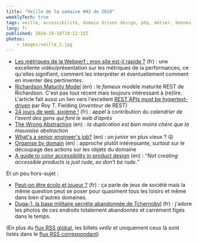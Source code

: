 ```yaml
---
title: "Veille de la semaine #42 de 2018"
weeklyTech: true
tags: veille, accessibilité, domain driven design, php, métier, bonnes pratiques, code, web, api, rest, standard, performances
lang: fr
published: 2018-10-18T10:12:15Z
photos:
    - images/veille_2.jpg
---
```

* [Les métriques de la Webperf : mon site est-il rapide ?](https://www.youtube.com/watch?v=CFvPsBkrruE&feature=youtu.be) (fr)&nbsp;: une excellente vidéo/présentation sur les métriques de la performances, ce qu'elles signifient, comment les interpréter et éventuellement comment en inventer des pertinentes.
* [Richardson Maturity Model](https://martinfowler.com/articles/richardsonMaturityModel.html) (en)&nbsp;: le *fameux* modèle maturité REST de Richardson. C'est pas tout récent mais toujours intéressant à (re)lire. L'article fait aussi un lien vers l'excellent [REST APIs must be hypertext-driven](http://roy.gbiv.com/untangled/2008/rest-apis-must-be-hypertext-driven) par Roy T. Fielding (*inventeur* de REST)
* [24 jours de web, sixième !](https://www.24joursdeweb.fr/2018/lancement/) (fr)&nbsp;: appel à contribution du *calendrier de l’avent des gens qui font le web d’après*
* [The Wrong Abstraction](https://www.sandimetz.com/blog/2016/1/20/the-wrong-abstraction) (en)&nbsp;: *la duplication est bien moins chère que la mauvaise abstraction*
* [What's a senior engineer's job?](https://jvns.ca/blog/senior-engineer/) (en)&nbsp;: un junior en plus vieux ? 😜
* [Organise by domain](https://stitcher.io/blog/organise-by-domain) (en)&nbsp;: approche plutôt intéressante, surtout sur le découpage des actions sur les objets du domaine
* [A guide to color accessibility in product design](https://www.invisionapp.com/inside-design/color-accessibility-product-design) (en)&nbsp;: *“Not creating accessible products is just rude, so don’t be rude.”*

Et un peu hors-sujet&nbsp;:

* [Peut-on être écolo et joueur ?](http://ludovox.fr/%e2%96%ba-e-d-i-t-o-peut-on-etre-ecolo-et-joueur/) (fr)&nbsp;: ça parle de jeux de société mais la même question peut se poser pour quasiment tous les loisirs et même dans bien d'autres domaines.
* [Duga-1, la base militaire secrète abandonnée de Tchernobyl](http://www.neverends.net/duga-1-la-base-militaire-secrete-abandonnee-de-tchernobyl/#prettyPhoto) (fr)&nbsp;: j'adore les photos de ces endroits totalement abandonnés et carrément figés dans le temps.

(En plus du [flux RSS global](/rss.xml), les billets *veille*
et uniquement ceux là sont listés dans le [flux RSS correspondant](/rss/veille.xml))

